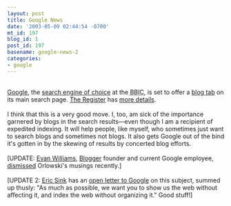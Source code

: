 ```yaml
---
layout: post
title: Google News
date: '2003-05-09 02:44:54 -0700'
mt_id: 197
blog_id: 1
post_id: 197
basename: google-news-2
categories:
- google
---
```

<br /><a href="http://www.google.com/">Google</a>, the <a href="/values/places/google.cfm">search engine of choice</a> at the <acronym title="Bill Brown Information Center">BBIC</acronym>, is set to offer a <a href="http://story.news.yahoo.com/news?tmpl=story&amp;u=/nm/20030506/wr_nm/tech_google_dc_1">blog tab</a> on its main search page. <a href="http://www.theregister.co.uk/">The Register</a> has <a href="http://www.theregister.co.uk/content/6/30621.html">more details</a>.<br /><br />I think that this is a very good move. I, too, am sick of the importance garnered by blogs in the search results&#x2014;even though I am a recipient of expedited indexing. It will help people, like myself, who sometimes just want to search blogs and sometimes not blogs. It also gets Google out of the bind it's gotten in by the skewing of results by concerted blog efforts.<br /><br />[UPDATE: <a href="http://www.evhead.com/">Evan Williams</a>, <a href="http://www.blogger.com/">Blogger</a> founder and current Google employee, <a href="http://www.evhead.com/archives/2003_05_09_archive_default.asp#105249734199128166">dismissed</a> Orlowski's musings recently.]<br /><br />[UPDATE 2: <a href="http://software.ericsink.com/">Eric Sink</a> has an <a href="http://software.ericsink.com/Dear_Google.html">open letter to Google</a> on this subject, summed up thusly: "As much as possible, we want you to show us the web without affecting it, and index the web without organizing it." Good stuff!]<br /><br /><br />
